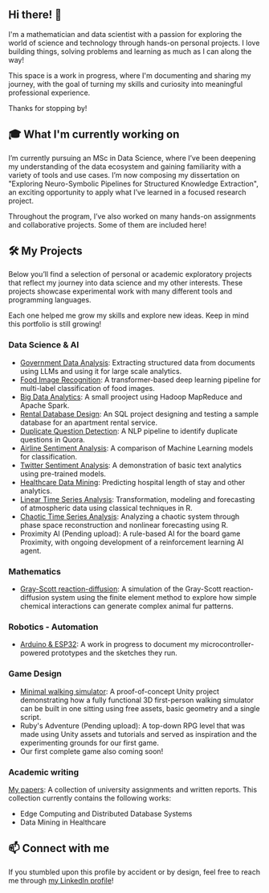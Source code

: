 ## Hi there! 👋

I'm a mathematician and data scientist with a passion for exploring the world of science and technology through hands-on personal projects. I love building things, solving problems and learning as much as I can along the way!  

This space is a work in progress, where I'm documenting and sharing my journey, with the goal of turning my skills and curiosity into meaningful professional experience. 

Thanks for stopping by!

## 🎓 What I'm currently working on

I’m currently pursuing an MSc in Data Science, where I’ve been deepening my understanding of the data ecosystem and gaining familiarity with a variety of tools and use cases. I’m now composing my dissertation on "Exploring Neuro-Symbolic Pipelines for Structured Knowledge Extraction", an exciting opportunity to apply what I’ve learned in a focused research project.

Throughout the program, I’ve also worked on many hands-on assignments and collaborative projects. Some of them are included here!

## 🛠️ My Projects

Below you’ll find a selection of personal or academic exploratory projects that reflect my journey into data science and my other interests. These projects showcase experimental work with many different tools and programming languages.

Each one helped me grow my skills and explore new ideas. Keep in mind this portfolio is still growing!

### Data Science & ΑΙ

- [Government Data Analysis](https://github.com/n-laoutaris/diavgeia-KNIME): Extracting structured data from documents using LLMs and using it for large scale analytics.
- [Food Image Recognition](https://github.com/n-laoutaris/food-image-recognition): A transformer-based deep learning pipeline for multi-label classification of food images.
- [Big Data Analytics](https://github.com/n-laoutaris/big-data-analytics-mapreduce-spark): A small prooject using Hadoop MapReduce and Apache Spark.
- [Rental Database Design](https://github.com/n-laoutaris/rental-database-SQL): An SQL project designing and testing a sample database for an apartment rental service.
- [Duplicate Question Detection](https://github.com/n-laoutaris/quora-question-similarity): A NLP pipeline to identify duplicate questions in Quora.
- [Airline Sentiment Analysis](https://github.com/n-laoutaris/airline-sentiment-analysis-ml): A comparison of Machine Learning models for classification.
- [Twitter Sentiment Analysis](https://github.com/n-laoutaris/sentiment-analysis-comparison-kaggle): A demonstration of basic text analytics using pre-trained models.
- [Healthcare Data Mining](https://github.com/n-laoutaris/data-mining-hospital-length-of-stay): Predicting hospital length of stay and other analytics.
- [Linear Time Series Analysis](https://github.com/n-laoutaris/timeseries-forecasting-co2): Transformation, modeling and forecasting of atmospheric data using classical techniques in R.
- [Chaotic Time Series Analysis](https://github.com/n-laoutaris/timeseries-nonlinear): Analyzing a chaotic system through phase space reconstruction and nonlinear forecasting using R.
- Proximity AI (Pending upload): A rule-based AI for the board game Proximity, with ongoing development of a reinforcement learning AI agent.

### Mathematics

- [Gray-Scott reaction-diffusion](https://github.com/n-laoutaris/grey-scott-reaction-diffusion): A simulation of the Gray-Scott reaction-diffusion system using the finite element method to explore how simple chemical interactions can generate complex animal fur patterns.

### Robotics - Automation

- [Arduino & ESP32](https://github.com/n-laoutaris/robotics-automation-IoT): A work in progress to document my microcontroller-powered prototypes and the sketches they run.

### Game Design

- [Minimal walking simulator](https://github.com/n-laoutaris/theseus-labyrinth): A proof-of-concept Unity project demonstrating how a fully functional 3D first-person walking simulator can be built in one sitting using free assets, basic geometry and a single script.
- Ruby's Adventure (Pending upload): A top-down RPG level that was made using Unity assets and tutorials and served as inspiration and the experimenting grounds for our first game.
- Our first complete game also coming soon!

### Academic writing

[My papers](https://github.com/n-laoutaris/academic-writing-portfolio): A collection of university assignments and written reports. This collection currently contains the following works:
- Edge Computing and Distributed Database Systems
- Data Mining in Healthcare

## 📫 Connect with me

If you stumbled upon this profile by accident or by design, feel free to reach me through [my LinkedIn profile](https://www.linkedin.com/in/nikolas-laoutaris-7b6221278/)!

<!--
**n-laoutaris/n-laoutaris** is a ✨ _special_ ✨ repository because its `README.md` (this file) appears on your GitHub profile.

Here are some ideas to get you started:

- 🔭 I’m currently working on ...
- 🌱 I’m currently learning ...
- 👯 I’m looking to collaborate on ...
- 🤔 I’m looking for help with ...
- 💬 Ask me about ...
- 📫 How to reach me: ...
- 😄 Pronouns: ...
- ⚡ Fun fact: ...
-->
